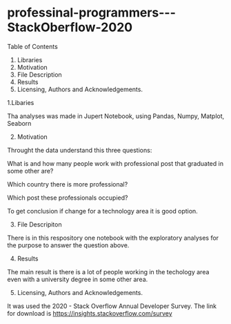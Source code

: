 # professinal-programmers---StackOberflow-2020

Table of Contents
1. Libraries 
2. Motivation
3. File Description 
4. Results 
5. Licensing, Authors and Acknowledgements.

1.Libaries 

Tha analyses was made in Jupert Notebook, using Pandas, Numpy, Matplot, Seaborn

2. Motivation 

Throught the data understand this three questions:

What is and how many people work with professional post that graduated in some other are?

Which country there is more professional?

Which post these professionals occupied?

To get conclusion if change for a technology area it is good option.


3. File Descripiton 

There is in this respository one notebook with the exploratory analyses for the purpose to answer the question above.

4. Results

The main result is there is a lot of people working in the techology area even with a university degree in some other area.

5. Licensing, Authors and Acknowledgements.

It was used the 2020 - Stack Overflow Annual Developer Survey. The link for download is https://insights.stackoverflow.com/survey 

